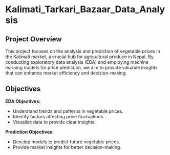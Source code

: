 # Kalimati_Tarkari_Bazaar_Data_Analysis

## Project Overview
This project focuses on the analysis and prediction of vegetable prices in the Kalimati market, a crucial hub for agricultural produce in Nepal. By conducting exploratory data analysis (EDA) and employing machine learning models for price prediction, we aim to provide valuable insights that can enhance market efficiency and decision-making.

## Objectives
**EDA Objectives:**
- Understand trends and patterns in vegetable prices.
- Identify factors affecting price fluctuations.
- Visualize data to provide clear insights.

**Prediction Objectives:**
- Develop models to predict future vegetable prices.
- Provide market insights for better decision-making.

